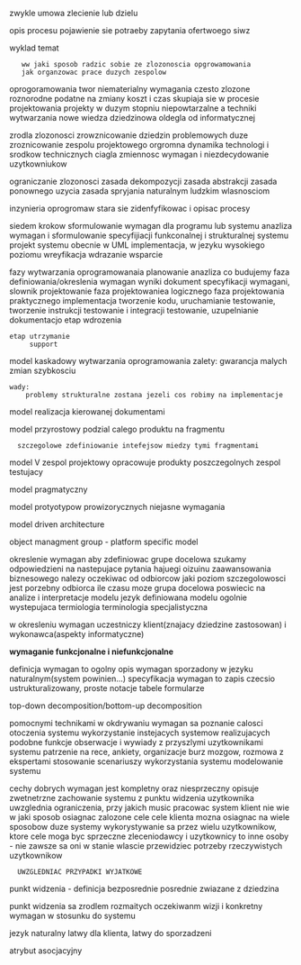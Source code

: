 zwykle umowa zlecienie lub dzielu

opis procesu
     pojawienie sie potraeby zapytania ofertwoego siwz

wyklad temat

       ww jaki sposob radzic sobie ze zlozonoscia opgrowamowania
       jak organzowac prace duzych zespolow

oprogoramowania
	     twor niematerialny
	     wymagania czesto zlozone roznorodne
	     podatne na zmiany
	     koszt i czas skupiaja sie w procesie projektowania
	     projekty w duzym stopniu niepowtarzalne a techniki wytwarzania nowe
	     wiedza dziedzinowa oldegla od informatycznej

zrodla zlozonosci
       zrowznicowanie dziedzin problemowych
       duze zroznicowanie zespolu projektowego
       orgromna dynamika technologi i srodkow technicznych
       ciagla zmiennosc wymagan i niezdecydowanie uzytkowniukow

ograniczanie zlozonosci
	     zasada dekompozycji
	     zasada abstrakcji
	     zasada ponownego uzycia
	     zasada spryjania naturalnym ludzkim wlasnosciom

inzynieria oprogromaw
	   stara sie zidenfyfikowac i opisac procesy

siedem krokow
       sformulowanie wymagan dla programu lub systemu
       anazliza wymagan i sformulowanie specyfijiacji funkconalnej i strukturalnej systemu
       projekt systemu obecnie w UML
       implementacja, w jezyku wysokiego poziomu
       wreyfikacja
       wdrazanie
       wsparcie

fazy wytwarzania oprogramowanaia
     	planowanie
     	anazliza
		co budujemy
		faza definiowania/okreslenia wymagan
		wyniki dokument specyfikacji wymagani, slownik
    	projektowanie
		faza projektowaniea logicznego
		faza projektowania praktycznego
	implementacja
		tworzenie kodu, uruchamianie testowanie, tworzenie instrukcji
	testowanie i integracji
		testowanie, uzupelnianie dokumentacjo
	etap wdrozenia

	etap utrzymanie
	     support

model kaskadowy wytwarzania oprogramowania
        zalety:
		gwarancja malych zmian szybkosciu

	wady:
		problemy strukturalne zostana jezeli cos robimy na implementacje

model realizacja kierowanej dokumentami

model przyrostowy
      podzial calego produktu na fragmentu

      szczegolowe zdefiniowanie intefejsow miedzy tymi fragmentami

model V
      zespol projektowy opracowuje produkty poszczegolnych
      zespol testujacy

model pragmatyczny

model protyotypow prowizorycznych
      niejasne wymagania

model driven architecture

object managment group - platform specific model

okreslenie wymagan
aby zdefiniowac grupe docelowa szukamy odpowiedzieni na nastepujace pytania
    hajuegi oizuinu zaawansowania biznesowego nalezy oczekiwac od odbiorcow
    jaki poziom szczegolowosci jest porzebny odbiorca
    ile czasu moze grupa docelowa poswiecic na analize i interpretacje modelu
    jezyk definiowana modelu
    	  ogolnie wystepujaca termiologia
	  terminologia specjalistyczna

w okresleniu wymagan uczestniczy klient(znajacy dziedzine zastosowan) i wykonawca(aspekty informatyczne)

**wymaganie funkcjonalne i niefunkcjonalne**

definicja wymagan
	 to ogolny opis wymagan sporzadony w jezyku naturalnym(system powinien...)
specyfikacja wymagan
	 to zapis czecsio ustrukturalizowany, proste notacje tabele formularze

top-down decomposition/bottom-up decomposition

pomocnymi technikami w okdrywaniu wymagan sa
	  poznanie calosci otoczenia systemu
	  wykorzystanie instejacych systemow realizujacych podobne funkcje
	  obserwacje i wywiady z przyszlymi uzytkownikami systemu
	  	     patrzenie na rece, ankiety, organizacje burz mozgow, rozmowa z ekspertami
	  stosowanie scenariuszy wykorzystania systemu
	  modelowanie systemu


cechy dobrych wymagan
      jest kompletny oraz niesprzeczny
      opisuje zwetnetrzne zachowanie systemu z punktu widzenia uzytkownika
      uwzglednia ograniczenia, przy jakich music pracowac system
      klient nie wie w jaki sposob osiagnac zalozone cele
      cele klienta mozna osiagnac na wiele sposobow
      duze systemy wykorystywanie sa przez wielu uzytkownikow, ktore cele moga byc sprzeczne
      zleceniodawcy i uzytkownicy to inne osoby - nie zawsze sa oni w stanie wlascie przewidziec potrzeby rzeczywistych uzytkownikow

      UWZGLEDNIAC PRZYPADKI WYJATKOWE

punkt widzenia - definicja
      bezposrednie
      posrednie
      zwiazane z dziedzina

punkt widzenia sa zrodlem rozmaitych oczekiwanm wizji i konkretny wymagan w stosunku do systemu

jezyk naturalny
      latwy dla klienta, latwy do sporzadzeni

atrybut asocjacyjny
